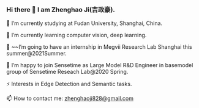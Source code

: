 

<!--
**ZhenghaoJi/ZhenghaoJi** is a ✨ _special_ ✨ repository because its `README.md` (this file) appears on your GitHub profile.

Here are some ideas to get you started:

- 🔭 I’m currently working on ...
- 🌱 I’m currently learning ...
- 👯 I’m looking to collaborate on ...
- 🤔 I’m looking for help with ...
- 💬 Ask me about ...
- 📫 How to reach me: ...
- 😄 Pronouns: ...
- ⚡ Fun fact: ...
-->
### Hi there 👋 I am Zhenghao Ji(吉政豪).
🔭 I’m currently studying at Fudan University, Shanghai, China.

🌱 I’m currently learning computer vision, deep learning.

👯 ~~I’m going to have an internship in Megvii Research Lab Shanghai this summer@2021Summer.

👯 I’m happy to join Sensetime as Large Model R&D Engineer in basemodel group of Sensetime Reseach Lab@2020 Spring.

⚡ Interests in Edge Detection and Semantic tasks. 


📫 How to contact me: zhenghaoji828@gmail.com
